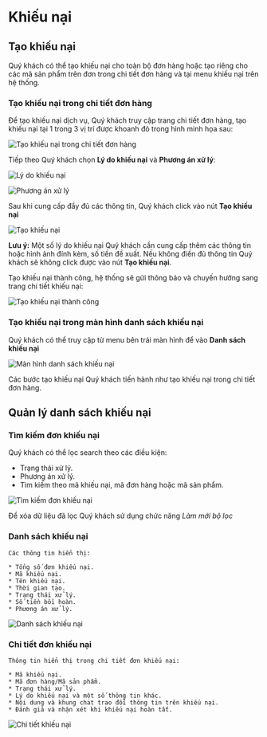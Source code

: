 # Khiếu nại

## Tạo khiếu nại

Quý khách có thể tạo khiếu nại cho toàn bộ đơn hàng hoặc tạo riêng cho các mã sản phẩm trên đơn trong chi tiết đơn hàng và tại menu khiếu nại trên hệ thống.

### Tạo khiếu nại trong chi tiết đơn hàng

Để tạo khiếu nại dịch vụ, Quý khách truy cập trang chi tiết đơn hàng, tạo khiếu nại tại 1 trong 3 vị trí được khoanh đỏ trong hình minh họa sau:

![Tạo khiếu nại trong chi tiết đơn hàng](https://user-images.githubusercontent.com/73226975/103335483-9ed9cd80-4aa7-11eb-9ad7-6c5ca6c26526.png)

Tiếp theo Quý khách chọn **Lý do khiếu nại** và **Phương án xử lý**:

![Lý do khiếu nại](https://user-images.githubusercontent.com/73226975/103335806-cbdab000-4aa8-11eb-981e-e112c2d07457.png)

![Phương án xử lý](https://user-images.githubusercontent.com/73226975/103335826-dc8b2600-4aa8-11eb-96e7-cee42727f614.png)

Sau khi cung cấp đầy đủ các thông tin, Quý khách click vào nút **Tạo khiếu nại**

![Tạo khiếu nại](https://user-images.githubusercontent.com/73226975/103392322-c97f6100-4b4f-11eb-83b9-17bfa3b97c26.png)

**Lưu ý:** Một số lý do khiếu nại Quý khách cần cung cấp thêm các thông tin hoặc hình ảnh đính kèm, số tiền đề xuất. Nếu không điền đủ thông tin Quý khách sẽ không click được vào nút **Tạo khiếu nại**.

Tạo khiếu nại thành công, hệ thống sẽ gửi thông báo và chuyến hướng sang trang chi tiết khiếu nại:

![Tạo khiếu nại thành công](https://user-images.githubusercontent.com/73226975/103392324-cb492480-4b4f-11eb-9d86-e0ef0e629396.png)

### Tạo khiếu nại trong màn hình danh sách khiếu nại

Quý khách có thể truy cập từ menu bên trái màn hình để vào **Danh sách khiếu nại**

![Màn hình danh sách khiếu nại](https://user-images.githubusercontent.com/73226975/103844733-183b7680-50cd-11eb-91fb-197a357fc44f.png)

Các bước tạo khiếu nại Quý khách tiến hành như tạo khiếu nại trong chi tiết đơn hàng.

## Quản lý danh sách khiếu nại

### Tìm kiếm đơn khiếu nại

Quý khách có thể lọc search theo các điều kiện:

 * Trạng thái xử lý.
 * Phương án xử lý.
 * Tìm kiếm theo mã khiếu nại, mã đơn hàng hoặc mã sản phẩm.

![Tìm kiếm đơn khiếu nại](https://user-images.githubusercontent.com/73226975/103845668-14a8ef00-50cf-11eb-9bc5-44cc5c4ff143.png)

Để xóa dữ liệu đã lọc Quý khách sử dụng chức năng _Làm mới bộ lọc_

### Danh sách khiếu nại

    Các thông tin hiển thị:

    * Tổng số đơn khiếu nại.
    * Mã khiếu nại.
    * Tên khiếu nại.
    * Thời gian tạo.
    * Trạng thái xử lý.
    * Số tiền bồi hoàn.
    * Phương án xử lý.

![Danh sách khiếu nại](https://user-images.githubusercontent.com/73226975/103845671-15da1c00-50cf-11eb-92af-0119c9587d09.png)

### Chi tiết đơn khiếu nại

    Thông tin hiển thị trong chi tiết đơn khiếu nại:

    * Mã khiếu nại.
    * Mã đơn hàng/Mã sản phẩm.
    * Trạng thái xử lý.
    * Lý do khiếu nại và một số thông tin khác.
    * Nội dung và khung chat trao đổi thông tin trên khiếu nại.
    * Đánh giá và nhận xét khi khiếu nại hoàn tất.

![Chi tiết khiếu nại](https://user-images.githubusercontent.com/73226975/103847999-fee9f880-50d3-11eb-9cac-5eba4dc74364.png)
